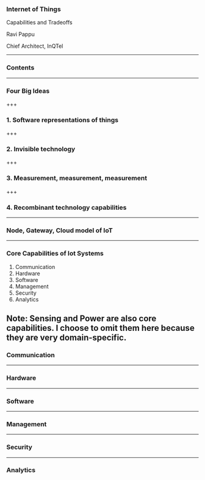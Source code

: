 ### Internet of Things
Capabilities and Tradeoffs

Ravi Pappu

Chief Architect, InQTel


---
### Contents



---
### Four Big Ideas

+++
### 1. Software representations of things




+++
### 2. Invisible technology



+++
### 3. Measurement, measurement, measurement



+++
### 4. Recombinant technology capabilities



---
### Node, Gateway, Cloud model of IoT




---
### Core Capabilities of Iot Systems

1. Communication
2. Hardware
3. Software
5. Management
6. Security
6. Analytics

Note: Sensing and Power are also core capabilities. I choose to omit them here because they are very domain-specific. 
--- 
### Communication





---
### Hardware




---
### Software



---
### Management



---
### Security





---
### Analytics







